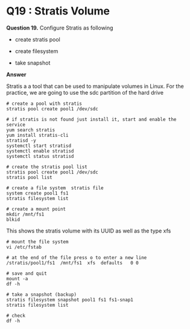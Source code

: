 Q19 : Stratis Volume
====================


**Question 19.** Configure Stratis as following

*   create stratis pool
    
*   create filesystem
    
*   take snapshot
    

**Answer**

Stratis a a tool that can be used to manipulate volumes in Linux. For the practice, we are going to use the sdc partition of the hard drive

```
# create a pool with stratis
stratis pool create pool1 /dev/sdc

# if stratis is not found just install it, start and enable the service
yum search stratis
yum install stratis-cli
stratisd -y
systemctl start stratisd
systemctl enable stratisd
systemctl status stratisd

# create the stratis pool list
stratis pool create pool1 /dev/sdc
stratis pool list

# create a file system  stratis file
system create pool1 fs1
stratis filesystem list

# create a mount point
mkdir /mnt/fs1
blkid
```
This shows the stratis volume with its UUID  as well as the type xfs  
```
# mount the file system
vi /etc/fstab

# at the end of the file press o to enter a new line
/stratis/pool1/fs1  /mnt/fs1  xfs  defaults   0 0

# save and quit
mount -a
df -h

# take a snapshot (backup)
stratis filesystem snapshot pool1 fs1 fs1-snap1
stratis filesystem list

# check
df -h
```
